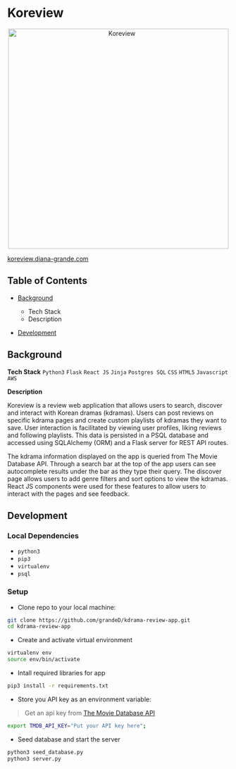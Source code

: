 # Koreview

<div align="center"> 
  <img src="https://drive.google.com/uc?export=view&id=1Fg9iakvxQk1p85ZLYx4Pi63YK1dB0XtC" alt="Koreview" width="500px"/>
</div>

[koreview.diana-grande.com](http://koreview.diana-grande.com)

## Table of Contents

* [Background](#background)
  * Tech Stack
  * Description

* [Development](#development)


## Background

**Tech Stack**
`Python3` `Flask`  `React JS` `Jinja` `Postgres SQL`  `CSS`  `HTML5` `Javascript` `AWS`

**Description**

Koreview is a review web application that allows users to search, discover and interact with Korean dramas (kdramas). Users can post reviews on specific kdrama pages and create custom playlists of kdramas they want to save. User interaction is facilitated by viewing user profiles, liking reviews and following playlists. This data is persisted in a PSQL database and accessed using SQLAlchemy (ORM) and a Flask server for REST API routes.

The kdrama information displayed on the app is queried from The Movie Database API. Through a search bar at the top of the app users can see autocomplete results under the bar as they type their query. The discover page allows users to add genre filters and sort options to view the kdramas. React JS components were used for these features to allow users to interact with the pages and see feedback.



## Development

### Local Dependencies

* `python3`
* `pip3`
* `virtualenv`
* `psql`

### Setup

* Clone repo to your local machine:
```sh
git clone https://github.com/grandeD/kdrama-review-app.git
cd kdrama-review-app
```
* Create and activate virtual environment
```sh
virtualenv env
source env/bin/activate
```
* Intall required libraries for app
```sh
pip3 install -r requirements.txt
```
* Store you API key as an environment variable:
>Get an api key from [The Movie Database API](https://developers.themoviedb.org/3/getting-started/introduction)
```sh
export TMDB_API_KEY="Put your API key here";
```

* Seed database and start the server
```sh
python3 seed_database.py
python3 server.py
```
